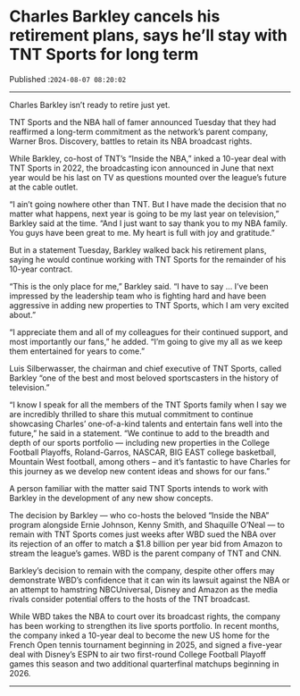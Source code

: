 # Charles Barkley cancels his retirement plans, says he’ll stay with TNT Sports for long term

Published :`2024-08-07 08:20:02`

---

Charles Barkley isn’t ready to retire just yet.

TNT Sports and the NBA hall of famer announced Tuesday that they had reaffirmed a long-term commitment as the network’s parent company, Warner Bros. Discovery, battles to retain its NBA broadcast rights.

While Barkley, co-host of TNT’s “Inside the NBA,” inked a 10-year deal with TNT Sports in 2022, the broadcasting icon announced in June that next year would be his last on TV as questions mounted over the league’s future at the cable outlet.

“I ain’t going nowhere other than TNT. But I have made the decision that no matter what happens, next year is going to be my last year on television,” Barkley said at the time. “And I just want to say thank you to my NBA family. You guys have been great to me. My heart is full with joy and gratitude.”

But in a statement Tuesday, Barkley walked back his retirement plans, saying he would continue working with TNT Sports for the remainder of his 10-year contract.

“This is the only place for me,” Barkley said. “I have to say … I’ve been impressed by the leadership team who is fighting hard and have been aggressive in adding new properties to TNT Sports, which I am very excited about.”

“I appreciate them and all of my colleagues for their continued support, and most importantly our fans,” he added. “I’m going to give my all as we keep them entertained for years to come.”

Luis Silberwasser, the chairman and chief executive of TNT Sports, called Barkley “one of the best and most beloved sportscasters in the history of television.”

“I know I speak for all the members of the TNT Sports family when I say we are incredibly thrilled to share this mutual commitment to continue showcasing Charles’ one-of-a-kind talents and entertain fans well into the future,” he said in a statement. “We continue to add to the breadth and depth of our sports portfolio — including new properties in the College Football Playoffs, Roland-Garros, NASCAR, BIG EAST college basketball, Mountain West football, among others – and it’s fantastic to have Charles for this journey as we develop new content ideas and shows for our fans.”

A person familiar with the matter said TNT Sports intends to work with Barkley in the development of any new show concepts.

The decision by Barkley — who co-hosts the beloved “Inside the NBA” program alongside Ernie Johnson, Kenny Smith, and Shaquille O’Neal — to remain with TNT Sports comes just weeks after WBD sued the NBA over its rejection of an offer to match a $1.8 billion per year bid from Amazon to stream the league’s games. WBD is the parent company of TNT and CNN.

Barkley’s decision to remain with the company, despite other offers may demonstrate WBD’s confidence that it can win its lawsuit against the NBA or an attempt to hamstring NBCUniversal, Disney and Amazon as the media rivals consider potential offers to the hosts of the TNT broadcast.

While WBD takes the NBA to court over its broadcast rights, the company has been working to strengthen its live sports portfolio. In recent months, the company inked a 10-year deal to become the new US home for the French Open tennis tournament beginning in 2025, and signed a five-year deal with Disney’s ESPN to air two first-round College Football Playoff games this season and two additional quarterfinal matchups beginning in 2026.

---

